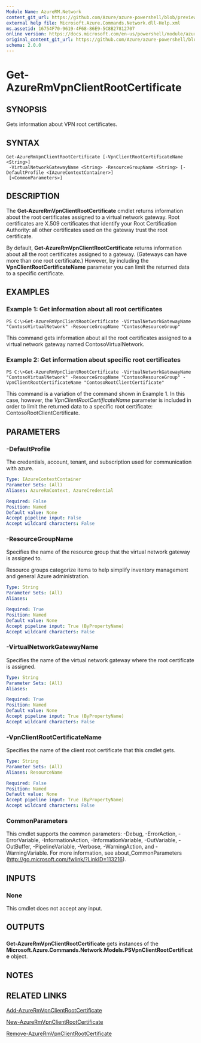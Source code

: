 ```yaml
---
Module Name: AzureRM.Network
content_git_url: https://github.com/Azure/azure-powershell/blob/preview/src/ResourceManager/Network/Commands.Network/help/Get-AzureRmVpnClientRootCertificate.md
external help file: Microsoft.Azure.Commands.Network.dll-Help.xml
ms.assetid: 16754F70-9619-4F68-86E9-5C8B27812707
online version: https://docs.microsoft.com/en-us/powershell/module/azurerm.network/get-azurermvpnclientrootcertificate
original_content_git_url: https://github.com/Azure/azure-powershell/blob/preview/src/ResourceManager/Network/Commands.Network/help/Get-AzureRmVpnClientRootCertificate.md
schema: 2.0.0
---
```


# Get-AzureRmVpnClientRootCertificate

## SYNOPSIS
Gets information about VPN root certificates.

## SYNTAX

```
Get-AzureRmVpnClientRootCertificate [-VpnClientRootCertificateName <String>]
 -VirtualNetworkGatewayName <String> -ResourceGroupName <String> [-DefaultProfile <IAzureContextContainer>]
 [<CommonParameters>]
```

## DESCRIPTION
The **Get-AzureRmVpnClientRootCertificate** cmdlet returns information about the root certificates assigned to a virtual network gateway.
Root certificates are X.509 certificates that identify your Root Certification Authority: all other certificates used on the gateway trust the root certificate.

By default, **Get-AzureRmVpnClientRootCertificate** returns information about all the root certificates assigned to a gateway.
(Gateways can have more than one root certificate.) However, by including the **VpnClientRootCertificateName** parameter you can limit the returned data to a specific certificate.

## EXAMPLES

### Example 1: Get information about all root certificates
```
PS C:\>Get-AzureRmVpnClientRootCertificate -VirtualNetworkGatewayName "ContosoVirtualNetwork" -ResourceGroupName "ContosoResourceGroup"
```

This command gets information about all the root certificates assigned to a virtual network gateway named ContosoVirtualNetwork.

### Example 2: Get information about specific root certificates
```
PS C:\>Get-AzureRmVpnClientRootCertificate -VirtualNetworkGatewayName "ContosoVirtualNetwork" -ResourceGroupName "ContosoResourceGroup" -VpnClientRootCertificateName "ContosoRootClientCertificate"
```

This command is a variation of the command shown in Example 1.
In this case, however, the *VpnClientRootCertificateName* parameter is included in order to limit the returned data to a specific root certificate: ContosoRootClientCertificate.

## PARAMETERS

### -DefaultProfile
The credentials, account, tenant, and subscription used for communication with azure.

```yaml
Type: IAzureContextContainer
Parameter Sets: (All)
Aliases: AzureRmContext, AzureCredential

Required: False
Position: Named
Default value: None
Accept pipeline input: False
Accept wildcard characters: False
```

### -ResourceGroupName
Specifies the name of the resource group that the virtual network gateway is assigned to.

Resource groups categorize items to help simplify inventory management and general Azure administration.

```yaml
Type: String
Parameter Sets: (All)
Aliases: 

Required: True
Position: Named
Default value: None
Accept pipeline input: True (ByPropertyName)
Accept wildcard characters: False
```

### -VirtualNetworkGatewayName
Specifies the name of the virtual network gateway where the root certificate is assigned.

```yaml
Type: String
Parameter Sets: (All)
Aliases: 

Required: True
Position: Named
Default value: None
Accept pipeline input: True (ByPropertyName)
Accept wildcard characters: False
```

### -VpnClientRootCertificateName
Specifies the name of the client root certificate that this cmdlet gets.

```yaml
Type: String
Parameter Sets: (All)
Aliases: ResourceName

Required: False
Position: Named
Default value: None
Accept pipeline input: True (ByPropertyName)
Accept wildcard characters: False
```

### CommonParameters
This cmdlet supports the common parameters: -Debug, -ErrorAction, -ErrorVariable, -InformationAction, -InformationVariable, -OutVariable, -OutBuffer, -PipelineVariable, -Verbose, -WarningAction, and -WarningVariable. For more information, see about_CommonParameters (http://go.microsoft.com/fwlink/?LinkID=113216).

## INPUTS

### None
This cmdlet does not accept any input.

## OUTPUTS

###  
**Get-AzureRmVpnClientRootCertificate** gets instances of the **Microsoft.Azure.Commands.Network.Models.PSVpnClientRootCertificate** object.

## NOTES

## RELATED LINKS

[Add-AzureRmVpnClientRootCertificate](./Add-AzureRmVpnClientRootCertificate.md)

[New-AzureRmVpnClientRootCertificate](./New-AzureRmVpnClientRootCertificate.md)

[Remove-AzureRmVpnClientRootCertificate](./Remove-AzureRmVpnClientRootCertificate.md)